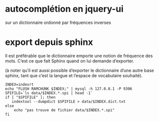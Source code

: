 # autocomplétion en jquery-ui

sur un dictionnaire ordonné par fréquences inverses



# export depuis sphinx

Il est préférable que le dictionnaire emporte une notion de fréquence des mots. C’est ce que fait Sphinx quand on lui demande d’exporter.

(à noter qu’il est aussi possible d’exporter le dictionnaire d’une autre base sphinx, tant que c’est la langue et l’espace de vocabulaire souhaité).

```
INDEX=indexrt
echo "FLUSH RAMCHUNK $INDEX;" | mysql -h 127.0.0.1 -P 9306
SPIFILE=`ls data/$INDEX.*.spi | head -1`
if [ "$SPIFILE" ]; then
   indextool --dumpdict $SPIFILE > data/$INDEX.dict.txt
else
    echo "pas trouve de fichier data/$INDEX.*.spi"
fi
```

